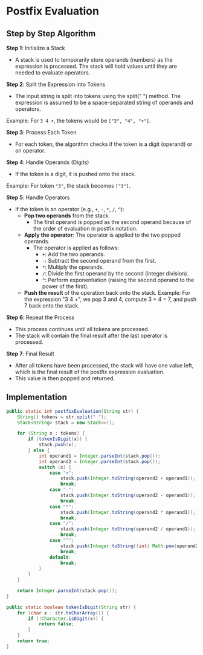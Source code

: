 # Postfix Evaluation

## Step by Step Algorithm

**Step 1**: Initialize a Stack

- A stack is used to temporarily store operands (numbers) as the expression is processed. The stack will hold values until they are needed to evaluate operators.

**Step 2**: Split the Expression into Tokens

- The input string is split into tokens using the split(" ") method. The expression is assumed to be a space-separated string of operands and operators.

Example: For `3 4 +`, the tokens would be `["3", "4", "+"]`.

**Step 3**: Process Each Token

- For each token, the algorithm checks if the token is a digit (operand) or an operator.

**Step 4**: Handle Operands (Digits)

- If the token is a digit, it is pushed onto the stack.

Example: For token `"3"`, the stack becomes `["3"]`.

**Step 5**: Handle Operators

- If the token is an operator (e.g., `+`, `-`, `*`, `/`, `^`):
  - **Pop two operands** from the stack.
    - The first operand is popped as the second operand because of the order of evaluation in postfix notation.
  - **Apply the operator**: The operator is applied to the two popped operands.
    - The operator is applied as follows:
      - `+`: Add the two operands.
      - `-`: Subtract the second operand from the first.
      - `*`: Multiply the operands.
      - `/`: Divide the first operand by the second (integer division).
      - `^`: Perform exponentiation (raising the second operand to the power of the first).
  - **Push the result** of the operation back onto the stack.
    Example:
    For the expression "3 4 +", we pop 3 and 4, compute 3 + 4 = 7, and push 7 back onto the stack.

**Step 6**: Repeat the Process

- This process continues until all tokens are processed.
- The stack will contain the final result after the last operator is processed.

**Step 7**: Final Result

- After all tokens have been processed, the stack will have one value left, which is the final result of the postfix expression evaluation.
- This value is then popped and returned.

## Implementation

```java
public static int postfixEvaluation(String str) {
    String[] tokens = str.split(" ");
    Stack<String> stack = new Stack<>();

    for (String x : tokens) {
        if (tokenIsDigit(x)) {
            stack.push(x);
        } else {
            int operand1 = Integer.parseInt(stack.pop());
            int operand2 = Integer.parseInt(stack.pop());
            switch (x) {
                case "+":
                    stack.push(Integer.toString(operand2 + operand1));
                    break;
                case "-":
                    stack.push(Integer.toString(operand2 - operand1));
                    break;
                case "*":
                    stack.push(Integer.toString(operand2 * operand1));
                    break;
                case "/":
                    stack.push(Integer.toString(operand2 / operand1));
                    break;
                case "^":
                    stack.push(Integer.toString((int) Math.pow(operand2, operand1)));
                    break;
                default:
                    break;
            }
        }
    }

    return Integer.parseInt(stack.pop());
}

public static boolean tokenIsDigit(String str) {
    for (char x : str.toCharArray()) {
        if (!Character.isDigit(x)) {
            return false;
        }
    }
    return true;
}
```

